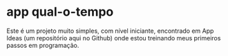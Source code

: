 # app qual-o-tempo
Este é um projeto muito simples, com nível iniciante, encontrado em App Ideas (um repositório aqui no Github) onde estou treinando meus primeiros passos em programação.
